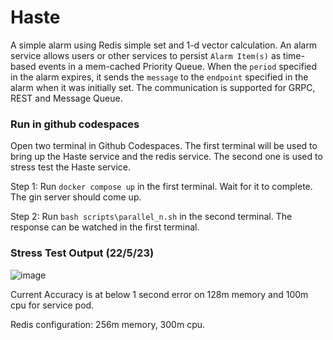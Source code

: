 # Haste
A simple alarm using Redis simple set and 1-d vector calculation.
An alarm service allows users or other services to persist `Alarm Item(s)` as time-based events in a mem-cached Priority Queue. When the `period` specified in the alarm expires, it sends the `message` to the `endpoint` specified in the alarm when it was initially set. The communication is supported for GRPC, REST and Message Queue. 

### Run in github codespaces
Open two terminal in Github Codespaces. The first terminal will be used to bring up the Haste service and the redis service. The second one is used to stress test the Haste service.


Step 1: Run `docker compose up` in the first terminal. Wait for it to complete. The gin server should come up.

Step 2: Run `bash scripts\parallel_n.sh` in the second terminal. The response can be watched in the first terminal.

### Stress Test Output (22/5/23)
![image](https://github.com/shukra-in-spirit/haste-scheduler/assets/104008671/2258285d-613e-4c87-a910-d2b948ee99dc)

Current Accuracy is at below 1 second error on 128m memory and 100m cpu for service pod.

Redis configuration: 256m memory, 300m cpu.
